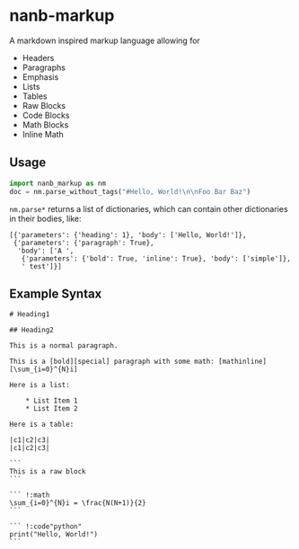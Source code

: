 # nanb-markup

A markdown inspired markup language allowing for

* Headers
* Paragraphs
* Emphasis
* Lists
* Tables
* Raw Blocks
* Code Blocks
* Math Blocks
* Inline Math

## Usage

```python
import nanb_markup as nm
doc = nm.parse_without_tags("#Hello, World!\n\nFoo Bar Baz")
```

`nm.parse*` returns a list of dictionaries, which can contain other dictionaries in their bodies, like: 

    [{'parameters': {'heading': 1}, 'body': ['Hello, World!']},
     {'parameters': {'paragraph': True},
      'body': ['A ',
       {'parameters': {'bold': True, 'inline': True}, 'body': ['simple']},
       ' test']}]

## Example Syntax

    # Heading1

    ## Heading2

    This is a normal paragraph.

    This is a [bold][special] paragraph with some math: [mathinline][\sum_{i=0}^{N}i]

    Here is a list:

        * List Item 1
        * List Item 2

    Here is a table:

    |c1|c2|c3|
    |c1|c2|c3|

    ```
    This is a raw block
    ```

    ``` !:math
    \sum_{i=0}^{N}i = \frac{N(N+1)}{2}
    ```

    ``` !:code"python"
    print("Hello, World!")
    ```
